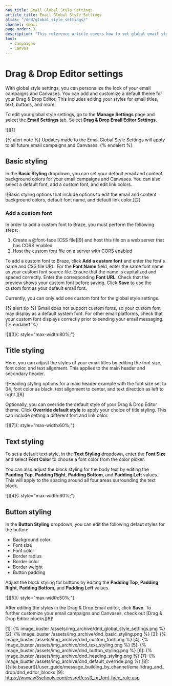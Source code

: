 ```yaml
---
nav_title: Email Global Style Settings
article_title: Email Global Style Settings
alias: "/dnd/global_style_settings/"
channel: email
page_order: 3
description: "This reference article covers how to set global email style settings for your campaigns and Canvases."
tool: 
  - Campaigns
  - Canvas
---
```


# Drag & Drop Editor settings

With global style settings, you can personalize the look of your email campaigns and Canvases. You can add and customize a default theme for your Drag & Drop Editor. This includes editing your styles for email titles, text, buttons, and more.

To edit your global style settings, go to the **Manage Settings** page and select the **Email Settings** tab. Select **Drag & Drop Email Editor Settings**.

![][1]

{% alert note %}
Updates made to the Email Global Style Settings will apply to all future email campaigns and Canvases. 
{% endalert %} 

## Basic styling 

In the **Basic Styling** dropdown, you can set your default email and content background colors for your email campaigns and Canvases. You can also select a default font, add a custom font, and edit link colors.

![Basic styling options that include options to edit the email and content background colors, default font name, and default link color.][2]

### Add a custom font
In order to add a custom font to Braze, you must perform the following steps:

1. Create a @font-face [CSS file][9] and host this file on a web server that has CORS enabled
2. Host the custom font file on a server with CORS enabled

To add a custom font to Braze, click **Add a custom font** and enter the font's name and CSS file URL. For the **Font Name** field, enter the same font name as your custom font source file. Ensure that the name is capitalized and spaced correctly. Enter the corresponding **Font URL**. Check that the preview shows your custom font before saving. Click **Save** to use the custom font as your default email font. 

Currently, you can only add one custom font for the global style settings. 

{% alert tip %}
Gmail does not support custom fonts, so your custom font may display as a default system font. For other email platforms, check that your custom font displays correctly prior to sending your email messaging.
{% endalert %}

![][3]{: style="max-width:80%;"}

## Title styling
Here, you can adjust the styles of your email titles by editing the font size, font color, and text alignment. This applies to the main header and secondary header. 

![Heading styling options for a main header example with the font size set to 34, font color as black, text alignment to center, and text direction as left to right.][6]

Optionally, you can override the default style of your Drag & Drop Editor theme. Click **Override default style** to apply your choice of title styling. This can include setting a different font and link color.

![][7]{: style="max-width:60%;"}

## Text styling
To set a default text style, in the **Text Styling** dropdown, enter the **Font Size** and select **Font Color** to choose a font color from the color picker. 

You can also adjust the block styling for the body text by editing the **Padding Top**, **Padding Right**, **Padding Bottom**, and **Padding Left** values. This will apply to the spacing around all four areas surrounding the text block.

![][4]{: style="max-width:60%;"}

## Button styling

In the **Button Styling** dropdown, you can edit the following defaut styles for the button:
- Background color
- Font size
- Font color
- Border radius
- Border color
- Border weight
- Button padding

Adjust the block styling for buttons by editing the **Padding Top**, **Padding Right**, **Padding Bottom**, and **Padding Left** values.

![][5]{: style="max-width:50%;"}

After editing the styles in the Drag & Drop Email editor, click **Save**. To further customize your email campaigns and Canvases, check out [Drag & Drop Editor blocks][8]!

[1]: {% image_buster /assets/img_archive/dnd_global_style_settings.png %}
[2]: {% image_buster /assets/img_archive/dnd_basic_styling.png %}
[3]: {% image_buster /assets/img_archive/dnd_custom_font.png %}
[4]: {% image_buster /assets/img_archive/dnd_text_styling.png %}
[5]: {% image_buster /assets/img_archive/dnd_button_styling.png %}
[6]: {% image_buster /assets/img_archive/dnd_heading_styling.png %}
[7]: {% image_buster /assets/img_archive/dnd_default_override.png %}
[8]: {{site.baseurl}}/user_guide/message_building_by_channel/email/drag_and_drop/dnd_editor_blocks
[9]: https://www.w3schools.com/cssref/css3_pr_font-face_rule.asp
